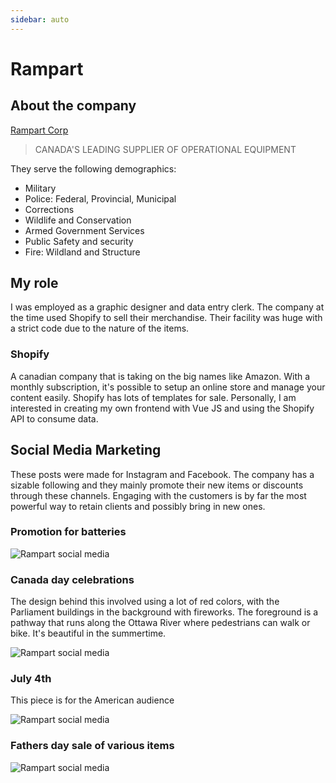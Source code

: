 ```yaml
---
sidebar: auto
---
```


# Rampart

## About the company

[Rampart Corp](https://rampartcorp.com/)

>CANADA'S LEADING SUPPLIER OF OPERATIONAL EQUIPMENT

They serve the following demographics:
- Military
- Police: Federal, Provincial, Municipal
- Corrections
- Wildlife and Conservation
- Armed Government Services
- Public Safety and security
- Fire: Wildland and Structure

## My role

I was employed as a graphic designer and data entry clerk.  The company at the time used Shopify to sell their merchandise. Their facility was huge with a strict code due
to the nature of the items.  

### Shopify

A canadian company that is taking on the big names like Amazon.  With a monthly subscription, it's possible to setup an online store and manage your content easily. Shopify has lots of templates for sale.  Personally, I am interested in creating my own frontend with Vue JS and using the Shopify API to consume data. 

## Social Media Marketing

These posts were made for Instagram and Facebook.  The company has a sizable following and they mainly promote their new items or discounts through these channels.  Engaging with the customers is by far the most powerful way to retain clients and possibly bring in new ones.  

### Promotion for batteries

![Rampart social media](/images/work/rampart/asp.jpg)

### Canada day celebrations

The design behind this involved using a lot of red colors, with the Parliament buildings in the background with fireworks.  The foreground is a pathway that runs along the Ottawa River where pedestrians can walk or bike. It's beautiful in the summertime. 

![Rampart social media](/images/work/rampart/rampart.jpg)

### July 4th
This piece is for the American audience

![Rampart social media](/images/work/rampart/rampart-4july.png)

### Fathers day sale of various items
![Rampart social media](/images/work/rampart/rampart-fathers-day.png)



